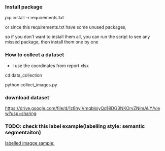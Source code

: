 ### Install package
pip install -r requirements.txt

or since this requirements.txt have some unused packages,

so if you don't want to install them all,
you can run the script to see any missed package, then install them one by one


### How to collect a dataset
 - I use the coordinates from report.xlsx
 
 cd data_collection
 
 python collect_images.py
 
 
 
 ### download dataset
 https://drive.google.com/file/d/1z8hylVmqbloiyQd18DG3NKOrvZNimALY/view?usp=sharing
 
 
 
 ### TODO: check this label example(labelling style: semantic segmentaiton)
 [labelled imagge sample:](https://drive.google.com/file/d/1w5PtDGtcO6_nv_kktU0U69VBNWUaHSeX/view?usp=sharing) 
 

 




